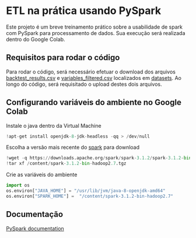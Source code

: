 
# ETL na prática usando PySpark

Este projeto é um breve treinamento prático sobre a usabilidade de spark com PySpark para processamento de dados. Sua execução será realizada dentro do Google Colab.

## Requisitos para rodar o código

Para rodar o código, será necessário efetuar o download dos arquivos [backtest_results.csv](datasets/backtest_results.csv) e [variables_filtered.csv](datasets/variables_filtered.csv) localizados em [datasets](datasets). Ao longo do código, será requisitado o upload destes dois arquivos.
    
## Configurando variáveis do ambiente no Google Colab

Instale o java dentro da Virtual Machine

```python
!apt-get install openjdk-8-jdk-headless -qq > /dev/null
```

Escolha a versão mais recente do [spark](https://spark.apache.org/downloads.html) para download

```python
!wget -q https://downloads.apache.org/spark/spark-3.1.2/spark-3.1.2-bin-hadoop2.7.tgz
!tar xf /content/spark-3.1.2-bin-hadoop2.7.tgz
```

Crie as variáveis do ambiente

```python
import os
os.environ["JAVA_HOME"] = "/usr/lib/jvm/java-8-openjdk-amd64"
os.environ["SPARK_HOME"] =  "/content/spark-3.1.2-bin-hadoop2.7"
```


## Documentação

[PySpark documentation](https://sparkbyexamples.com/pyspark/)

